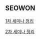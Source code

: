 ## SEOWON

[1차 세미나 정리](https://tjdnjs.github.io/sopt/sopt2/)

[2차 세미나 정리](https://tjdnjs.github.io/sopt/sopt3/)

